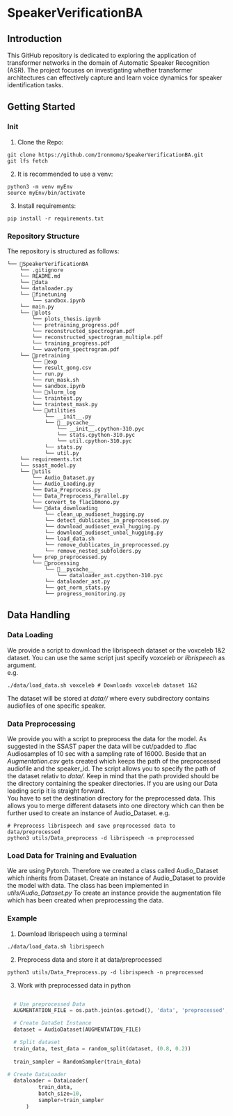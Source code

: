 # SpeakerVerificationBA

## Introduction

This GitHub repository is dedicated to exploring the application of transformer networks in the domain of Automatic Speaker Recognition (ASR). The project focuses on investigating whether transformer architectures can effectively capture and learn voice dynamics for speaker identification tasks.

## Getting Started
### Init
1. Clone the Repo:
```
git clone https://github.com/Ironmomo/SpeakerVerificationBA.git
git lfs fetch
```
2. It is recommended to use a venv:
```
python3 -m venv myEnv
source myEnv/bin/activate
```
3. Install requirements:
```
pip install -r requirements.txt
```
### Repository Structure
The repository is structured as follows:
```
└── 📁SpeakerVerificationBA
    └── .gitignore
    └── README.md
    └── 📁data
    └── dataloader.py
    └── 📁finetuning
        └── sandbox.ipynb
    └── main.py
    └── 📁plots
        └── plots_thesis.ipynb
        └── pretraining_progress.pdf
        └── reconstructed_spectrogram.pdf
        └── reconstructed_spectrogram_multiple.pdf
        └── training_progress.pdf
        └── waveform_spectrogram.pdf
    └── 📁pretraining
        └── 📁exp
        └── result_gong.csv
        └── run.py
        └── run_mask.sh
        └── sandbox.ipynb
        └── 📁slurm_log
        └── traintest.py
        └── traintest_mask.py
        └── 📁utilities
            └── __init__.py
            └── 📁__pycache__
                └── __init__.cpython-310.pyc
                └── stats.cpython-310.pyc
                └── util.cpython-310.pyc
            └── stats.py
            └── util.py
    └── requirements.txt
    └── ssast_model.py
    └── 📁utils
        └── Audio_Dataset.py
        └── Audio_Loading.py
        └── Data_Preprocess.py
        └── Data_Preprocess_Parallel.py
        └── convert_to_flac16mono.py
        └── 📁data_downloading
            └── clean_up_audioset_hugging.py
            └── detect_dublicates_in_preprocessed.py
            └── download_audioset_eval_hugging.py
            └── download_audioset_unbal_hugging.py
            └── load_data.sh
            └── remove_dublicates_in_preprocessed.py
            └── remove_nested_subfolders.py
        └── prep_preprocessed.py
        └── 📁processing
            └── 📁__pycache__
                └── dataloader_ast.cpython-310.pyc
            └── dataloader_ast.py
            └── get_norm_stats.py
            └── progress_monitoring.py
```

## Data Handling
### Data Loading
We provide a script to download the librispeech dataset or the voxceleb 1&2 dataset. You can use the same script just specify *voxceleb* or *librispeech* as argument.\
e.g.  
```
./data/load_data.sh voxceleb # Downloads voxceleb dataset 1&2
```
The dataset will be stored at *data/<dataset>/* where every subdirectory contains audiofiles of one specific speaker.

### Data Preprocessing
We provide you with a script to preprocess the data for the model. As suggested in the SSAST paper the data will be cut/padded to .flac Audiosamples of 10 sec with a sampling rate of 16000. Beside that an *Augmentation.csv* gets created which keeps the path of the preprocessed audiofile and the speaker_id.
The script allows you to specify the path of the dataset relativ to *data/*. Keep in mind that the path provided should be the directory containing the speaker directories. If you are using our Data loading scrip it is straight forward.\
You have to set the destination directory for the preprocessed data. This allows you to merge different datasets into one directory which can then be further used to create an instance of Audio_Dataset.
e.g. 
```
# Preprocess librispeech and save preprocessed data to data/preprocessed
python3 utils/Data_preprocess -d librispeech -n preprocessed
```

### Load Data for Training and Evaluation
We are using Pytorch. Therefore we created a class called Audio_Dataset which inherits from Dataset. Create an instance of Audio_Dataset to provide the model with data. The class has been implemented in *utils/Audio_Dataset.py*
To create an instance provide the augmentation file which has been created when preprocessing the data.

### Example
1. Download librispeech using a terminal
 ```
 ./data/load_data.sh librispeech
 ```

2. Preprocess data and store it at data/preprocessed
  ```
  python3 utils/Data_Preprocess.py -d librispeech -n preprocessed
  ```
     
3. Work with preprocessed data in python
```python

  # Use preprocessed Data
  AUGMENTATION_FILE = os.path.join(os.getcwd(), 'data', 'preprocessed', 'augmentation.csv')

  # Create DataSet Instance     
  dataset = AudioDataset(AUGMENTATION_FILE)

  # Split dataset
  train_data, test_data = random_split(dataset, (0.8, 0.2))
  
  train_sampler = RandomSampler(train_data)

# Create DataLoader
  dataloader = DataLoader(
          train_data,
          batch_size=10,
          sampler=train_sampler
      )
```
